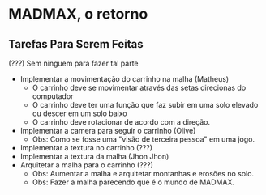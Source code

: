 # MADMAX, o retorno
## Tarefas Para Serem Feitas
(???) Sem ninguem para fazer tal parte

* Implementar a movimentação do carrinho na malha (Matheus)
  * O carrinho deve se movimentar através das setas direcionas do computador
  * O carrinho deve ter uma função que faz subir em uma solo elevado ou descer em um solo baixo
  * O carrinho deve rotacionar de acordo com a direção.
* Implementar a camera para seguir o carrinho (Olive)
  * Obs: Como se fosse uma "visão de terceira pessoa" em uma jogo.
* Implementar a textura no carrinho (???)
* Implementar a textura da malha (Jhon Jhon)
* Arquitetar a malha para o carrinho (???)
  * Obs: Aumentar a malha e arquitetar montanhas e erosões no solo.
  * Obs: Fazer a malha parecendo que é o mundo de MADMAX.
